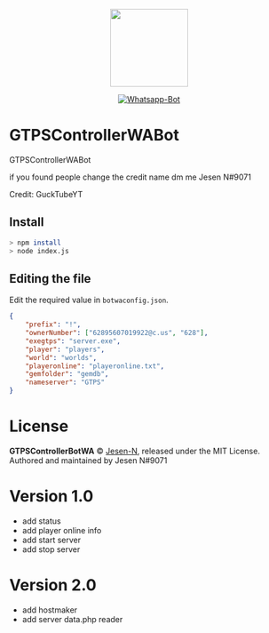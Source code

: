 <p align="center">
<img src="https://raw.githubusercontent.com/jesen-n/whatsapp-bot/master/media/image.jpg" width="140" height="140"/>
</p>
<p align="center">
<a href="#"><img title="Whatsapp-Bot" src="https://img.shields.io/badge/Whatsapp Bot-green?colorA=%23ff0000&colorB=%23017e40&style=for-the-badge"></a>
</p>

# GTPSControllerWABot

GTPSControllerWABot

if you found people change the credit name dm me
Jesen N#9071

Credit: GuckTubeYT

## Install
```bash
> npm install
> node index.js
```
##  Editing the file
Edit the required value in `botwaconfig.json`.
```json
{
    "prefix": "!",
    "ownerNumber": ["62895607019922@c.us", "628"],
    "exegtps": "server.exe",
    "player": "players",
    "world": "worlds",
    "playeronline": "playeronline.txt",
    "gemfolder": "gemdb",
    "nameserver": "GTPS"
}
```

# License
**GTPSControllerBotWA** © [Jesen-N](https://github.com/Jesen-N), released under the MIT License.
Authored and maintained by Jesen N#9071

# Version 1.0
- add status
- add player online info
- add start server
- add stop server

# Version 2.0
- add hostmaker
- add server data.php reader
